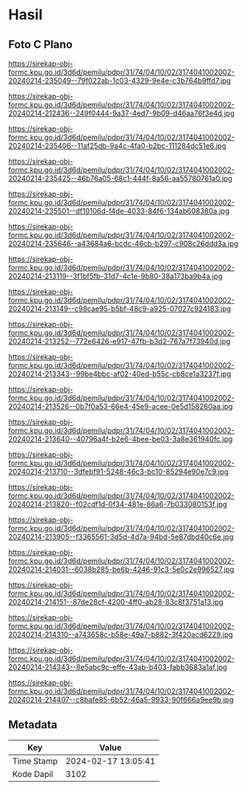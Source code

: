 # Hasil

## Foto C Plano

https://sirekap-obj-formc.kpu.go.id/3d6d/pemilu/pdpr/31/74/04/10/02/3174041002002-20240214-235049--79f022ab-1c03-4329-9e4e-c3b764b9ffd7.jpg

https://sirekap-obj-formc.kpu.go.id/3d6d/pemilu/pdpr/31/74/04/10/02/3174041002002-20240214-212436--249f0444-9a37-4ed7-9b09-d46aa76f3e4d.jpg

https://sirekap-obj-formc.kpu.go.id/3d6d/pemilu/pdpr/31/74/04/10/02/3174041002002-20240214-235406--11af25db-9a4c-4fa0-b2bc-111284dc51e6.jpg

https://sirekap-obj-formc.kpu.go.id/3d6d/pemilu/pdpr/31/74/04/10/02/3174041002002-20240214-235425--46b76a05-68c1-444f-8a56-aa55780761a0.jpg

https://sirekap-obj-formc.kpu.go.id/3d6d/pemilu/pdpr/31/74/04/10/02/3174041002002-20240214-235501--df10106d-f4de-4033-84f6-134ab608380a.jpg

https://sirekap-obj-formc.kpu.go.id/3d6d/pemilu/pdpr/31/74/04/10/02/3174041002002-20240214-235646--a43684a6-bcdc-46cb-b297-c908c26ddd3a.jpg

https://sirekap-obj-formc.kpu.go.id/3d6d/pemilu/pdpr/31/74/04/10/02/3174041002002-20240214-213119--3f1bf5fb-31d7-4c1e-9b80-38a173ba9b4a.jpg

https://sirekap-obj-formc.kpu.go.id/3d6d/pemilu/pdpr/31/74/04/10/02/3174041002002-20240214-213149--c98cae95-b5bf-48c9-a925-07027c924183.jpg

https://sirekap-obj-formc.kpu.go.id/3d6d/pemilu/pdpr/31/74/04/10/02/3174041002002-20240214-213252--772e6426-e917-47fb-b3d2-767a7f73940d.jpg

https://sirekap-obj-formc.kpu.go.id/3d6d/pemilu/pdpr/31/74/04/10/02/3174041002002-20240214-213343--99be4bbc-af02-40ed-b55c-cb8ce1a3237f.jpg

https://sirekap-obj-formc.kpu.go.id/3d6d/pemilu/pdpr/31/74/04/10/02/3174041002002-20240214-213526--0b7f0a53-66e4-45e9-acee-0e5d158260aa.jpg

https://sirekap-obj-formc.kpu.go.id/3d6d/pemilu/pdpr/31/74/04/10/02/3174041002002-20240214-213640--40796a4f-b2e6-4bee-be03-3a8e361940fc.jpg

https://sirekap-obj-formc.kpu.go.id/3d6d/pemilu/pdpr/31/74/04/10/02/3174041002002-20240214-213710--3dfebf91-5248-46c3-bc10-85294e90e7c9.jpg

https://sirekap-obj-formc.kpu.go.id/3d6d/pemilu/pdpr/31/74/04/10/02/3174041002002-20240214-213820--f02cdf1d-0f34-481e-86a6-7b033080153f.jpg

https://sirekap-obj-formc.kpu.go.id/3d6d/pemilu/pdpr/31/74/04/10/02/3174041002002-20240214-213905--f3365561-3d5d-4d7a-94bd-5e87dbd40c6e.jpg

https://sirekap-obj-formc.kpu.go.id/3d6d/pemilu/pdpr/31/74/04/10/02/3174041002002-20240214-214031--6038b285-be6b-4246-91c3-5e0c2e996527.jpg

https://sirekap-obj-formc.kpu.go.id/3d6d/pemilu/pdpr/31/74/04/10/02/3174041002002-20240214-214151--87de28cf-4200-4ff0-ab28-83c8f3751a13.jpg

https://sirekap-obj-formc.kpu.go.id/3d6d/pemilu/pdpr/31/74/04/10/02/3174041002002-20240214-214310--a743658c-b58e-49a7-b882-3f420acd6229.jpg

https://sirekap-obj-formc.kpu.go.id/3d6d/pemilu/pdpr/31/74/04/10/02/3174041002002-20240214-214343--8e5abc9c-effe-43ab-b403-fabb3683a1af.jpg

https://sirekap-obj-formc.kpu.go.id/3d6d/pemilu/pdpr/31/74/04/10/02/3174041002002-20240214-214407--c8bafe85-6b52-46a5-9933-90f666a9ee9b.jpg


## Metadata

| Key        | Value               |
| ---------- | ------------------- |
| Time Stamp | 2024-02-17 13:05:41 |
| Kode Dapil | 3102                |



